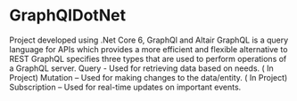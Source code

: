 # GraphQlDotNet
Project developed using .Net Core 6, GraphQl and Altair
GraphQL is a query language for APIs which provides a more efficient and flexible alternative to REST
GraphQL specifies three types that are used to perform operations of a GraphQL server.
Query - Used for retrieving data based on needs. ( In Project)
Mutation – Used for making changes to the data/entity. ( In Project)
Subscription – Used for real-time updates on important events.
